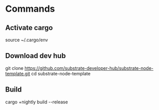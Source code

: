 # Commands

## Activate cargo
source ~/.cargo/env

## Download dev hub
git clone https://github.com/substrate-developer-hub/substrate-node-template.git
cd substrate-node-template

## Build
cargo +nightly build --release